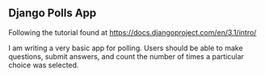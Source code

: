 ## Django Polls App

Following the tutorial found at https://docs.djangoproject.com/en/3.1/intro/

I am writing a very basic app for polling. Users should be able to make questions, submit answers, and count the number of times a particular choice was selected.